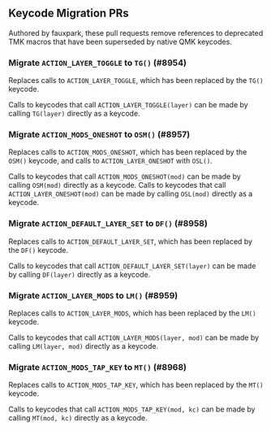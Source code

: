 ## Keycode Migration PRs

Authored by fauxpark, these pull requests remove references to deprecated TMK macros that have been superseded by native QMK keycodes.


### Migrate `ACTION_LAYER_TOGGLE` to `TG()` (#8954)

Replaces calls to `ACTION_LAYER_TOGGLE`, which has been replaced by the `TG()` keycode.

Calls to keycodes that call `ACTION_LAYER_TOGGLE(layer)` can be made by calling `TG(layer)` directly as a keycode.


### Migrate `ACTION_MODS_ONESHOT` to `OSM()` (#8957)

Replaces calls to `ACTION_MODS_ONESHOT`, which has been replaced by the `OSM()` keycode, and calls to `ACTION_LAYER_ONESHOT` with `OSL()`.

Calls to keycodes that call `ACTION_MODS_ONESHOT(mod)` can be made by calling `OSM(mod)` directly as a keycode.
Calls to keycodes that call `ACTION_LAYER_ONESHOT(mod)` can be made by calling `OSL(mod)` directly as a keycode.


### Migrate `ACTION_DEFAULT_LAYER_SET` to `DF()` (#8958)

Replaces calls to `ACTION_DEFAULT_LAYER_SET`, which has been replaced by the `DF()` keycode.

Calls to keycodes that call `ACTION_DEFAULT_LAYER_SET(layer)` can be made by calling `DF(layer)` directly as a keycode.


### Migrate `ACTION_LAYER_MODS` to `LM()` (#8959)

Replaces calls to `ACTION_LAYER_MODS`, which has been replaced by the `LM()` keycode.

Calls to keycodes that call `ACTION_LAYER_MODS(layer, mod)` can be made by calling `LM(layer, mod)` directly as a keycode.


### Migrate `ACTION_MODS_TAP_KEY` to `MT()` (#8968)

Replaces calls to `ACTION_MODS_TAP_KEY`, which has been replaced by the `MT()` keycode.

Calls to keycodes that call `ACTION_MODS_TAP_KEY(mod, kc)` can be made by calling `MT(mod, kc)` directly as a keycode.
